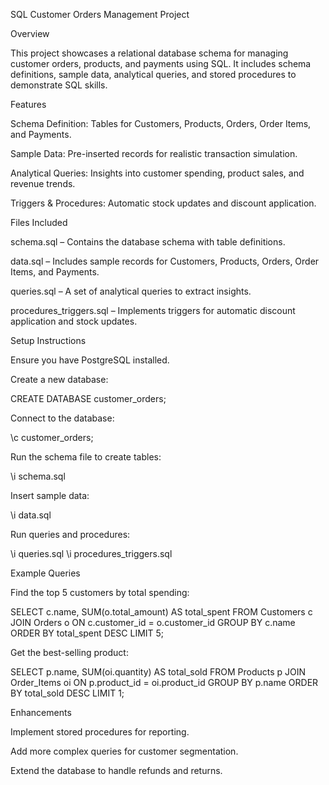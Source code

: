 SQL Customer Orders Management Project

Overview

This project showcases a relational database schema for managing customer orders, products, and payments using SQL. It includes schema definitions, sample data, analytical queries, and stored procedures to demonstrate SQL skills.

Features

Schema Definition: Tables for Customers, Products, Orders, Order Items, and Payments.

Sample Data: Pre-inserted records for realistic transaction simulation.

Analytical Queries: Insights into customer spending, product sales, and revenue trends.

Triggers & Procedures: Automatic stock updates and discount application.

Files Included

schema.sql – Contains the database schema with table definitions.

data.sql – Includes sample records for Customers, Products, Orders, Order Items, and Payments.

queries.sql – A set of analytical queries to extract insights.

procedures_triggers.sql – Implements triggers for automatic discount application and stock updates.

Setup Instructions

Ensure you have PostgreSQL installed.

Create a new database:

CREATE DATABASE customer_orders;

Connect to the database:

\\c customer_orders;

Run the schema file to create tables:

\i schema.sql

Insert sample data:

\i data.sql

Run queries and procedures:

\i queries.sql
\i procedures_triggers.sql

Example Queries

Find the top 5 customers by total spending:

SELECT c.name, SUM(o.total_amount) AS total_spent
FROM Customers c
JOIN Orders o ON c.customer_id = o.customer_id
GROUP BY c.name
ORDER BY total_spent DESC
LIMIT 5;

Get the best-selling product:

SELECT p.name, SUM(oi.quantity) AS total_sold
FROM Products p
JOIN Order_Items oi ON p.product_id = oi.product_id
GROUP BY p.name
ORDER BY total_sold DESC
LIMIT 1;

Enhancements

Implement stored procedures for reporting.

Add more complex queries for customer segmentation.

Extend the database to handle refunds and returns.